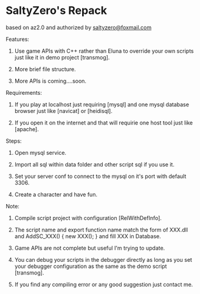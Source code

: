 # SaltyZero's Repack
based on az2.0 and authorized by saltyzero@foxmail.com

Features:

1. Use game APIs with C++ rather than Eluna to override your own scripts just like it in demo project [transmog].

2. More brief file structure.

3. More APIs is coming....soon.

Requirements:

1. If you play at localhost just requiring [mysql] and one mysql database browser just like [navicat] or [heidisql].

2. If you open it on the internet and that will requirie one host tool just like [apache].

Steps:

1. Open mysql service.

2. Import all sql within data folder and other script sql if you use it.

3. Set your server conf to connect to the mysql on it's port with default 3306.

4. Create a character and have fun.

Note:
1. Compile script project with configuration [RelWithDefInfo]. 

2. The script name and export function name match the form of XXX.dll and AddSC_XXX() { new XXX(); } and fill XXX in Database.

3. Game APIs are not complete but useful I'm trying to update.

4. You can debug your scripts in the debugger directly as long as you set your debugger configuration as the same as the demo script [transmog].

5. If you find any compiling error or any good suggestion just contact me.
